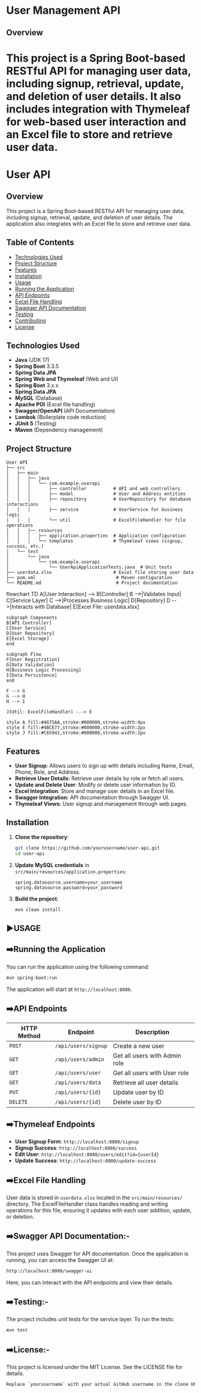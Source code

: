 # User Management API

## Overview

This project is a Spring Boot-based RESTful API for managing user data, including signup, retrieval, update, and deletion of user details. It also includes integration with Thymeleaf for web-based user interaction and an Excel file to store and retrieve user data.
=======
# User API

## Overview

This project is a Spring Boot-based RESTful API for managing user data, including signup, retrieval, update, and deletion of user details. The application also integrates with an Excel file to store and retrieve user data.

## Table of Contents

- [Technologies Used](#technologies-used)
- [Project Structure](#project-structure)
- [Features](#features)
- [Installation](#installation)
- [Usage](#usage)
- [Running the Application](#running-the-application)
- [API Endpoints](#api-endpoints)
- [Excel File Handling](#excel-file-handling)
- [Swagger API Documentation](#swagger-api-documentation)
- [Testing](#testing)
- [Contributing](#contributing)
- [License](#license)

## Technologies Used

- **Java** (JDK 17)
- **Spring Boot** 3.3.5
- **Spring Data JPA**
- **Spring Web and Thymeleaf** (Web and UI)
- **Spring Boot** 3.x.x
- **Spring Data JPA**
- **MySQL** (Database)
- **Apache POI** (Excel file handling)
- **Swagger/OpenAPI** (API Documentation)
- **Lombok** (Boilerplate code reduction)
- **JUnit 5** (Testing)
- **Maven** (Dependency management)

## Project Structure
```plaintext
User API
├── src
│   ├── main
│   │   ├── java
│   │   │   └── com.example.userapi
│   │   │       ├── controller          # API and web controllers
│   │   │       ├── model               # User and Address entities
│   │   │       ├── repository          # UserRepository for database interactions
│   │   │       ├── service             # UserService for business logic
│   │   │       └── util                # ExcelFileHandler for file operations
│   │   ├── resources
│   │   │   ├── application.properties  # Application configuration
│   │   │   └── templates               # Thymeleaf views (signup, success, etc.)
│   └── test
│       └── java
│           └── com.example.userapi
│               └── UserApiApplicationTests.java  # Unit tests
├── userdata.xlsx                       # Excel file storing user data
├── pom.xml                              # Maven configuration
└── README.md                            # Project documentation
```
flowchart TD
    A[User Interaction] --> B[Controller]
    B -->|Validates Input| C[Service Layer]
    C -->|Processes Business Logic| D[Repository]
    D -->|Interacts with Database| E[Excel File: userdata.xlsx]
    
    subgraph Components
    B[API Controller]
    C[User Service]
    D[User Repository]
    E[Excel Storage]
    end
    
    subgraph Flow
    F[User Registration]
    G[Data Validation]
    H[Business Logic Processing]
    I[Data Persistence]
    end
    
    F --> G
    G --> H
    H --> I
    
    J[Util: ExcelFileHandler] -.-> E
    
    style A fill:#4675AA,stroke:#000000,stroke-width:4px
    style E fill:#4BCE77,stroke:#000000,stroke-width:2px
    style J fill:#C65941,stroke:#000000,stroke-width:2px
    
## Features

- **User Signup**: Allows users to sign up with details including Name, Email, Phone, Role, and Address.
- **Retrieve User Details**: Retrieve user details by role or fetch all users.
- **Update and Delete User**: Modify or delete user information by ID.
- **Excel Integration**: Store and manage user details in an Excel file.
- **Swagger Integration**: API documentation through Swagger UI.
- **Thymeleaf Views**: User signup and management through web pages.

## Installation

1. **Clone the repository**:
   ```bash
   git clone https://github.com/yourusername/user-api.git
   cd user-api
   ```

2. **Update MySQL credentials** in `src/main/resources/application.properties`:
   ```properties
   spring.datasource.username=your_username
   spring.datasource.password=your_password
   ```

3. **Build the project**:
   ```bash
   mvn clean install
   ```
   
## ▶️USAGE

## ➡️Running the Application
You can run the application using the following command:
```bash 
mvn spring-boot:run
```
The application will start at `http://localhost:8080`.

## ➡️API Endpoints

| HTTP Method | Endpoint               | Description                      |
|-------------|------------------------|----------------------------------|
| `POST`      | `/api/users/signup`    | Create a new user                |
| `GET`       | `/api/users/admin`     | Get all users with Admin role    |
| `GET`       | `/api/users/user`      | Get all users with User role     |
| `GET`       | `/api/users/data`      | Retrieve all user details        |
| `PUT`       | `/api/users/{id}`      | Update user by ID                |
| `DELETE`    | `/api/users/{id}`      | Delete user by ID                |

## ➡️Thymeleaf Endpoints

- **User Signup Form**: `http://localhost:8080/signup`
- **Signup Success**: `http://localhost:8080/success`
- **Edit User**: `http://localhost:8080/users/edit?id={userId}`
- **Update Success**: `http://localhost:8080/update-success`

## ➡️Excel File Handling

User data is stored in `userdata.xlsx` located in the `src/main/resources/` directory. The ExcelFileHandler class handles reading and writing operations for this file, ensuring it updates with each user addition, update, or deletion.

## ➡️Swagger API Documentation:-
This project uses Swagger for API documentation. Once the application is running, you can access the Swagger UI at:
```bash 
http://localhost:8080/swagger-ui
```
Here, you can interact with the API endpoints and view their details.

## ➡️Testing:-
The project includes unit tests for the service layer. To run the tests:
```bash 
mvn test
```

## ➡️License:-
This project is licensed under the MIT License. See the LICENSE file for details.
```bash 
Replace `yourusername` with your actual GitHub username in the clone URL, and feel free to adjust the content based on any specific details or requirements for your project.
```

